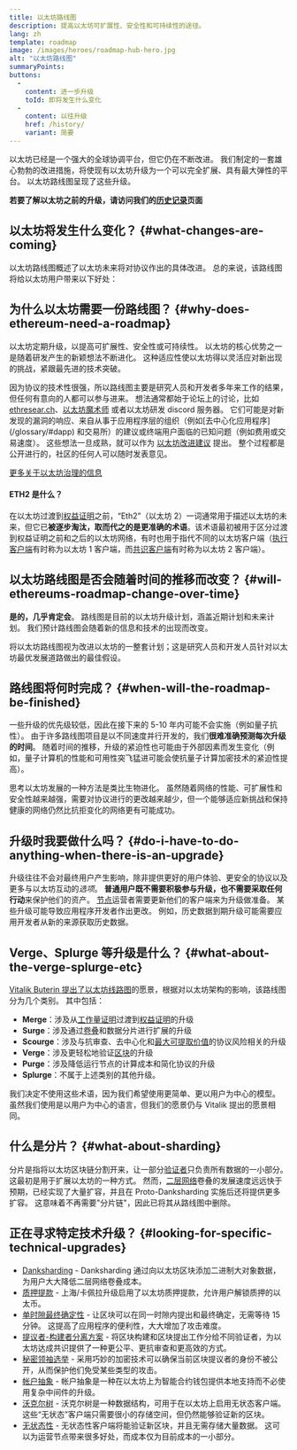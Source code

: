 ```yaml
---
title: 以太坊路线图
description: 提高以太坊可扩展性、安全性和可持续性的途径。
lang: zh
template: roadmap
image: /images/heroes/roadmap-hub-hero.jpg
alt: "以太坊路线图"
summaryPoints:
buttons:
  - 
    content: 进一步升级
    toId: 即将发生什么变化
  - 
    content: 以往升级
    href: /history/
    variant: 简要
---
```


以太坊已经是一个强大的全球协调平台，但它仍在不断改进。 我们制定的一套雄心勃勃的改进措施，将使现有以太坊升级为一个可以完全扩展、具有最大弹性的平台。 以太坊路线图呈现了这些升级。

**若要了解以太坊之前的升级，请访问我们的[历史记录](/history/)页面**

## 以太坊将发生什么变化？ {#what-changes-are-coming}

以太坊路线图概述了以太坊未来将对协议作出的具体改进。 总的来说，该路线图将给以太坊用户带来以下好处：

<CardGrid>
  <RoadmapActionCard
    href="/roadmap/scaling"
    title="交易费用更低"
    image="scaling"
    description="Rollups are too expensive and rely on centralized components, causing users to place too much trust in their operators. The roadmap includes fixes for both of these problems."
    buttonText="More on reducing fees"
  />
  <RoadmapActionCard
    href="/roadmap/security"
    title="更安全"
    image="security"
    description="Ethereum is already very secure but it can be made even stronger, ready to withstand all kinds of attack far into the future."
    buttonText="More on security"
  />
  <RoadmapActionCard
    href="/roadmap/user-experience"
    title="改善用户体验"
    image="userExperience"
    description="More support for smart contract wallets and light-weight nodes will make using Ethereum simpler and safer."
    buttonText="More on user experience"
  />
  <RoadmapActionCard
    href="/roadmap/future-proofing"
    title="面向未来"
    image="futureProofing"
    description="Ethereum researchers and developers are solving tomorrow's problems today, readying the network for future generations."
    buttonText="More on future proofing"
  />
</CardGrid>

## 为什么以太坊需要一份路线图？ {#why-does-ethereum-need-a-roadmap}

以太坊定期升级，以提高可扩展性、安全性或可持续性。 以太坊的核心优势之一是随着研发产生的新颖想法不断进化。 这种适应性使以太坊得以灵活应对新出现的挑战，紧跟最先进的技术突破。

<RoadmapImageContent title="路线图是如何制定的？">

因为协议的技术性很强，所以路线图主要是研究人员和开发者多年来工作的结果，但任何有意向的人都可以参与进来。 想法通常都始于论坛上的讨论，比如 [ethresear.ch](https://ethresear.ch/)、[以太坊魔术师](https://ethereum-magicians.org/) 或者以太坊研发 discord 服务器。 它们可能是对新发现的漏洞的响应、来自从事于应用程序层的组织（例如[去中心化应用程序] (/glossary/#dapp) 和交易所）的建议或终端用户面临的已知问题（例如费用或交易速度）。 这些想法一旦成熟，就可以作为 [以太坊改进建议](https://eips.ethereum.org/) 提出。 整个过程都是公开进行的，社区的任何人可以随时发表意见。

[更多关于以太坊治理的信息](/governance/)

</RoadmapImageContent>

<InfoBanner mb={8}>
  <h4 style={{ marginTop: 0 }}>ETH2 是什么？</h4>

  <p>在以太坊过渡到<a href="/glossary/#pos">权益证明</a>之前，“Eth2”（以太坊 2）一词通常用于描述以太坊的未来，但它已<strong>被逐步淘汰，取而代之的是更准确的术语</strong>。该术语最初被用于区分过渡到权益证明之前和之后的以太坊网络，有时也用于指代不同的以太坊客户端（<a href="/glossary/#execution-client">执行客户端</a>有时称为以太坊 1 客户端，而<a href="/glossary/#consensus-client">共识客户端</a>有时称为以太坊 2 客户端）。</p>

</InfoBanner>

## 以太坊路线图是否会随着时间的推移而改变？ {#will-ethereums-roadmap-change-over-time}

**是的，几乎肯定会**。 路线图是目前的以太坊升级计划，涵盖近期计划和未来计划。 我们预计路线图会随着新的信息和技术的出现而改变。

将以太坊路线图视为改进以太坊的一整套计划；这是研究人员和开发人员针对以太坊最优发展道路做出的最佳假设。

## 路线图将何时完成？ {#when-will-the-roadmap-be-finished}

一些升级的优先级较低，因此在接下来的 5-10 年内可能不会实施（例如量子抗性）。 由于许多路线图项目是以不同速度并行开发的，我们**很难准确预测每次升级的时间**。 随着时间的推移，升级的紧迫性也可能由于外部因素而发生变化（例如，量子计算机的性能和可用性突飞猛进可能会使抗量子计算加密技术的紧迫性提高）。

思考以太坊发展的一种方法是类比生物进化。 虽然随着网络的性能、可扩展性和安全性越来越强，需要对协议进行的更改越来越少，但一个能够适应新挑战和保持健康的网络仍然比抗拒变化的网络更有可能成功。

## 升级时我要做什么吗？ {#do-i-have-to-do-anything-when-there-is-an-upgrade}

升级往往不会对最终用户产生影响，除非提供更好的用户体验、更安全的协议以及更多与以太坊互动的<i>选项</i>。 **普通用户既不需要积极参与升级，也不需要采取任何行动**来保护他们的资产。 [节点](/glossary/#node)运营者需要更新他们的客户端来为升级做准备。 某些升级可能导致应用程序开发者作出更改。 例如，历史数据到期升级可能需要应用开发者从新的来源获取历史数据。

## Verge、Splurge 等升级是什么？ {#what-about-the-verge-splurge-etc}

[Vitalik Buterin 提出了以太坊线路图](https://twitter.com/VitalikButerin/status/1741190491578810445)的愿景，根据对以太坊架构的影响，该路线图分为几个类别。 其中包括：

- **Merge**：涉及从[工作量证明](/glossary/#pow)过渡到[权益证明](/glossary/#pos)的升级
- **Surge**：涉及通过[卷叠](/glossary/#rollups)和数据分片进行扩展的升级
- **Scourge**：涉及与抗审查、去中心化和[最大可提取价值](/glossary/#mev)的协议风险相关的升级
- **Verge**：涉及更轻松地验证[区块](/glossary/#block)的升级
- **Purge**：涉及降低运行节点的计算成本和简化协议的升级
- **Splurge**：不属于上述类别的其他升级。

我们决定不使用这些术语，因为我们希望使用更简单、更以用户为中心的模型。 虽然我们使用是以用户为中心的语言，但我们的愿景仍与 Vitalik 提出的愿景相同。

## 什么是分片？ {#what-about-sharding}

分片是指将以太坊区块链分割开来，让一部分[验证者](/glossary/#validator)只负责所有数据的一小部分。 这最初是用于扩展以太坊的一种方式。 然而，[二层网络](/glossary/#layer-2)卷叠的发展速度远远快于预期，已经实现了大量扩容，并且在 Proto-Danksharding 实施后还将提供更多扩容。 这意味着不再需要"分片链"，因此已将其从路线图中删除。

## 正在寻求特定技术升级？ {#looking-for-specific-technical-upgrades}

- [Danksharding](/roadmap/danksharding) - Danksharding 通过向以太坊区块添加二进制大对象数据，为用户大大降低二层网络卷叠成本。
- [质押提款](/staking/withdrawals) - 上海/卡佩拉升级启用了以太坊质押提款，允许用户解锁质押的以太币。
- [单时隙最终确定性](/roadmap/single-slot-finality) - 让区块可以在同一时隙内提出和最终确定，无需等待 15 分钟。 这提高了应用程序的便利性，大大增加了攻击难度。
- [提议者-构建者分离方案](/roadmap/pbs) - 将区块构建和区块提出工作分给不同验证者，为以太坊达成共识提供了一种更公平、更抗审查和更高效的方式。
- [秘密领袖选举](/roadmap/secret-leader-election) - 采用巧妙的加密技术可以确保当前区块提议者的身份不被公开，从而保护他们免受某些类型的攻击。
- [帐户抽象](/roadmap/account-abstraction) - 帐户抽象是一种在以太坊上为智能合约钱包提供本地支持而不必使用复杂中间件的升级。
- [沃克尔树](/roadmap/verkle-trees) - 沃克尔树是一种数据结构，可用于在以太坊上启用无状态客户端。 这些“无状态”客户端只需要很小的存储空间，但仍然能够验证新的区块。
- [无状态性](/roadmap/statelessness) - 无状态性客户端将能验证新区块，并且无需存储大量数据。 这可以为运营节点带来很多好处，而成本仅为目前成本的一小部分。
